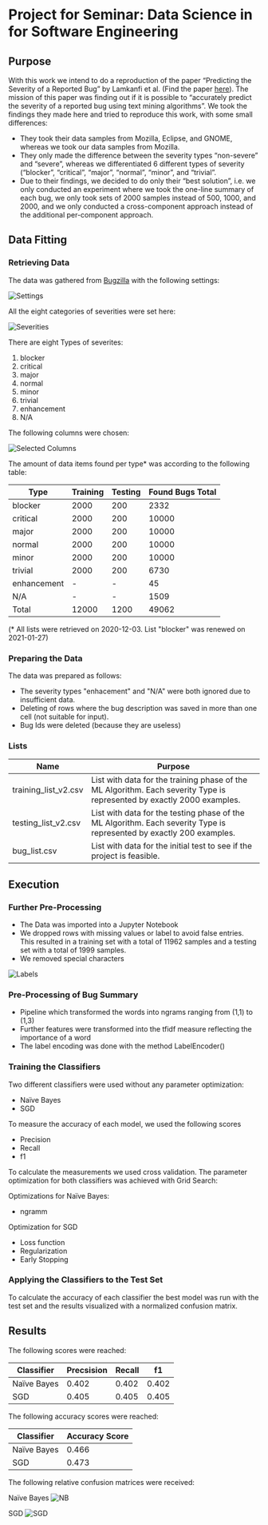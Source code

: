 # Project for Seminar: Data Science in for Software Engineering

## Purpose
With this work we intend to do a reproduction of the paper “Predicting the Severity of a Reported Bug” by Lamkanfi et al. (Find the paper [here](https://doi.org/10.1109/MSR.2010.5463284)).
The mission of this paper was finding out if it is possible to “accurately predict the severity of a reported bug using text mining algorithms”. We took the findings they made here and tried to reproduce this work, with some small differences:

-	They took their data samples from Mozilla, Eclipse, and GNOME, whereas we took our data samples from Mozilla.
-	They only made the difference between the severity types “non-severe” and “severe”, whereas we differentiated 6 different types of severity (“blocker”, “critical”, “major”, “normal”, “minor”, and “trivial”.
-	Due to their findings, we decided to do only their “best solution”, i.e. we only conducted an experiment where we took the one-line summary of each bug, we only took sets of 2000 samples instead of 500, 1000, and 2000, and we only conducted a cross-component approach instead of the additional per-component approach.


## Data Fitting
### Retrieving Data
The data was gathered from [Bugzilla](https://bugzilla.mozilla.org/query.cgi?format=advanced) with the following settings:

![Settings](Docs/Images/Settings.JPG)

All the eight categories of severities were set here:

![Severities](Docs/Images/Severity.JPG)

There are eight Types of severites:

1. blocker
2. critical
3. major
4. normal
5. minor
6. trivial
7. enhancement
8. N/A

The following columns were chosen:

![Selected Columns](Docs/Images/Selected_Columns.JPG)

The amount of data items found per type* was according to the following table:

| Type | Training | Testing | Found Bugs Total |
| --- | --- | --- | --- |
| blocker | 2000 | 200 | 2332 |
| critical | 2000 | 200 | 10000 |
| major | 2000 | 200 | 10000 |
| normal | 2000 | 200 | 10000 |
| minor | 2000 | 200 | 10000 |
| trivial | 2000 | 200 | 6730 |
| enhancement | - | - | 45 |
| N/A | - | - | 1509 |
| Total | 12000 | 1200 | 49062 |

(* All lists were retrieved on 2020-12-03. List "blocker" was renewed on 2021-01-27)

### Preparing the Data
The data was prepared as follows:
- The severity types "enhacement" and "N/A" were both ignored due to insufficient data.
- Deleting of rows where the bug description was saved in more than one cell (not suitable for input).
- Bug Ids were deleted (because they are useless)

### Lists 

| Name | Purpose |
| --- | --- |
| training_list_v2.csv | List with data for the training phase of the ML Algorithm. Each severity Type is represented by exactly 2000 examples. |
| testing_list_v2.csv | List with data for the testing phase of the ML Algorithm. Each severity Type is represented by exactly 200 examples. |
| bug_list.csv | List with data for the initial test to see if the project is feasible. |

## Execution
### Further Pre-Processing
-	The Data was imported into a Jupyter Notebook
-	We dropped rows with missing values or label to avoid false entries. This resulted in a training set with a total of 11962 samples and a testing set with a total of 1999 samples. 
-	We removed special characters

![Labels](Docs/Images/labels.JPG)

### Pre-Processing of Bug Summary
-	Pipeline which transformed the words into ngrams ranging from (1,1) to (1,3)
-	Further features were transformed into the tfidf measure reflecting the importance of a word
-	The label encoding was done with the method LabelEncoder()

### Training the Classifiers
Two different classifiers were used without any parameter optimization:
-	Naïve Bayes
-	SGD

To measure the accuracy of each model, we used the following scores
-	Precision
-	Recall
-	f1

To calculate the measurements we used cross validation.  The parameter optimization for both classifiers was achieved with Grid Search:

Optimizations for Naïve Bayes:
-	ngramm

Optimization for SGD
-	Loss function
-	Regularization
-	Early Stopping

### Applying the Classifiers to the Test Set
To calculate the accuracy of each classifier the best model was run with the test set and the results visualized with a normalized confusion matrix. 

## Results
The following scores were reached:

| Classifier | Precsision | Recall | f1 |
| ----- | ----- | ----- | ----- |
| Naïve Bayes | 0.402 | 0.402 | 0.402 |
| SGD | 0.405 | 0.405 | 0.405 |

The following accuracy scores were reached:

| Classifier | Accuracy Score |
| ----- | ----- |
| Naïve Bayes | 0.466 |
| SGD | 0.473 |

The following relative confusion matrices were received:


Naïve Bayes
![NB](Docs/Images/norm_conf_matrix_nb.png)


SGD
![SGD](Docs/Images/norm_conf_matrix_sgd.png)

